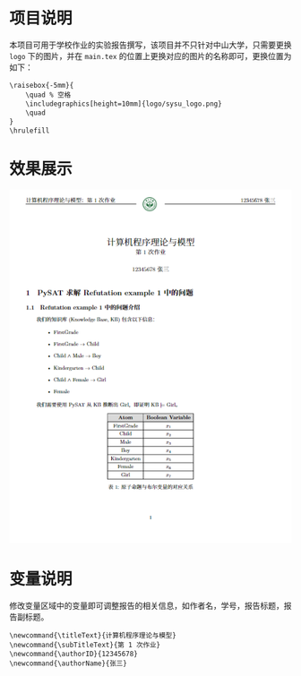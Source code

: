 # 项目说明

本项目可用于学校作业的实验报告撰写，该项目并不只针对中山大学，只需要更换 `logo` 下的图片，并在 `main.tex` 的位置上更换对应的图片的名称即可，更换位置为如下：

```
\raisebox{-5mm}{
    \quad % 空格
    \includegraphics[height=10mm]{logo/sysu_logo.png} 
    \quad
}
\hrulefill
```

# 效果展示

![img](images/presentation.png)

# 变量说明

修改变量区域中的变量即可调整报告的相关信息，如作者名，学号，报告标题，报告副标题。

```
\newcommand{\titleText}{计算机程序理论与模型}
\newcommand{\subTitleText}{第 1 次作业}
\newcommand{\authorID}{12345678}
\newcommand{\authorName}{张三}
```